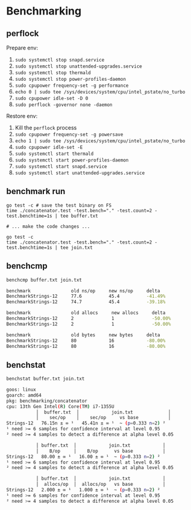 # Benchmarking

## perflock

Prepare env:

1. `sudo systemctl stop snapd.service`
2. `sudo systemctl stop unattended-upgrades.service`
3. `sudo systemctl stop thermald`
4. `sudo systemctl stop power-profiles-daemon`
5. `sudo cpupower frequency-set -g performance`
6. `echo 0 | sudo tee /sys/devices/system/cpu/intel_pstate/no_turbo`
7. `sudo cpupower idle-set -D 0`
8. `sudo perflock -governor none -daemon`

Restore env:

1. Kill the `perflock` process
2. `sudo cpupower frequency-set -g powersave`
3. `echo 1 | sudo tee /sys/devices/system/cpu/intel_pstate/no_turbo`
4. `sudo cpupower idle-set -E`
5. `sudo systemctl start thermald`
6. `sudo systemctl start power-profiles-daemon`
7. `sudo systemctl start snapd.service`
8. `sudo systemctl start unattended-upgrades.service`

## benchmark run

```shell
go test -c # save the test binary on FS
time ./concatenator.test -test.bench="." -test.count=2 -test.benchtime=1s | tee buffer.txt

# ... make the code changes ...

go test -c
time ./concatenator.test -test.bench="." -test.count=2 -test.benchtime=1s | tee join.txt
```

## benchcmp

```bash
benchcmp buffer.txt join.txt

benchmark               old ns/op     new ns/op     delta
BenchmarkStrings-12     77.6          45.4          -41.49%
BenchmarkStrings-12     74.7          45.4          -39.18%

benchmark               old allocs     new allocs     delta
BenchmarkStrings-12     2              1              -50.00%
BenchmarkStrings-12     2              1              -50.00%

benchmark               old bytes     new bytes     delta
BenchmarkStrings-12     80            16            -80.00%
BenchmarkStrings-12     80            16            -80.00%
```

## benchstat

```bash
benchstat buffer.txt join.txt

goos: linux
goarch: amd64
pkg: benchmarking/concatenator
cpu: 13th Gen Intel(R) Core(TM) i7-1355U
           │  buffer.txt  │            join.txt             │
           │    sec/op    │    sec/op     vs base           │
Strings-12   76.15n ± ∞ ¹   45.41n ± ∞ ¹  ~ (p=0.333 n=2) ²
¹ need >= 6 samples for confidence interval at level 0.95
² need >= 4 samples to detect a difference at alpha level 0.05

           │ buffer.txt  │            join.txt            │
           │    B/op     │    B/op      vs base           │
Strings-12   80.00 ± ∞ ¹   16.00 ± ∞ ¹  ~ (p=0.333 n=2) ²
¹ need >= 6 samples for confidence interval at level 0.95
² need >= 4 samples to detect a difference at alpha level 0.05

           │ buffer.txt  │            join.txt            │
           │  allocs/op  │  allocs/op   vs base           │
Strings-12   2.000 ± ∞ ¹   1.000 ± ∞ ¹  ~ (p=0.333 n=2) ²
¹ need >= 6 samples for confidence interval at level 0.95
² need >= 4 samples to detect a difference at alpha level 0.05
```
